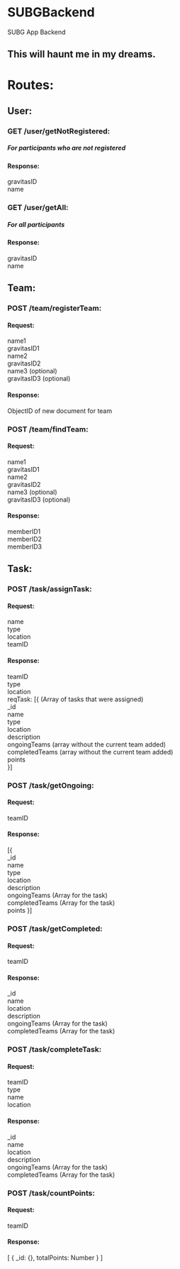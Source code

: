 # SUBGBackend
SUBG App Backend

## This will haunt me in my dreams.

# Routes:

## User:

### GET /user/getNotRegistered:
##### For participants who are not registered

#### Response:
gravitasID  
name

### GET /user/getAll:
##### For all participants

#### Response:
gravitasID  
name


## Team:

### POST /team/registerTeam:
#### Request:
name1  
gravitasID1  
name2  
gravitasID2  
name3 (optional)  
gravitasID3 (optional)  

#### Response:
ObjectID of new document for team

### POST /team/findTeam:
#### Request:
name1  
gravitasID1  
name2  
gravitasID2  
name3 (optional)  
gravitasID3 (optional)  

#### Response: 
memberID1  
memberID2  
memberID3  




## Task:

### POST /task/assignTask:
#### Request:
name  
type  
location  
teamID  

#### Response: 
teamID  
type  
location  
reqTask: [{  (Array of tasks that were assigned)  
	\_id  
	name  
	type  
	location  
	description  
	ongoingTeams (array without the current team added)  
	completedTeams (array without the current team added)  
	points  
}]

### POST /task/getOngoing:
#### Request:
teamID

#### Response: 
[{  
\_id  
name  
type  
location  
description  
ongoingTeams (Array for the task)  
completedTeams (Array for the task)  
points  }]  


### POST /task/getCompleted:
#### Request:
teamID

#### Response: 
\_id  
name  
location  
description  
ongoingTeams (Array for the task)  
completedTeams (Array for the task)  

### POST /task/completeTask:
#### Request:
teamID  
type  
name  
location  

#### Response: 
\_id  
name  
location  
description  
ongoingTeams (Array for the task)  
completedTeams (Array for the task)  


### POST /task/countPoints:
#### Request:
teamID  

#### Response: 
[ { \_id: {}, totalPoints: Number } ]